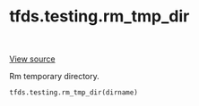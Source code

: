 <div itemscope itemtype="http://developers.google.com/ReferenceObject">
<meta itemprop="name" content="tfds.testing.rm_tmp_dir" />
<meta itemprop="path" content="Stable" />
</div>

# tfds.testing.rm_tmp_dir

<!-- Insert buttons and diff -->

<table class="tfo-notebook-buttons tfo-api" align="left">
</table>

<a target="_blank" href="https://github.com/tensorflow/datasets/tree/master/tensorflow_datasets/testing/test_utils.py">View
source</a>

<!-- Equality marker -->
Rm temporary directory.

``` python
tfds.testing.rm_tmp_dir(dirname)
```

<!-- Placeholder for "Used in" -->
